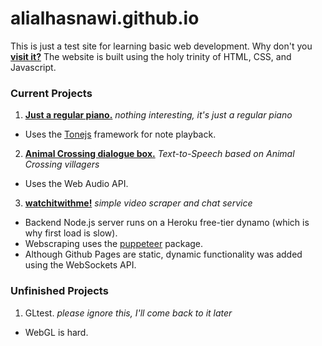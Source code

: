 # alialhasnawi.github.io

This is just a test site for learning basic web development. Why don't you **[visit it?](https://alialhasnawi.github.io/)**
The  website is built using the holy trinity of HTML, CSS, and Javascript.

### Current Projects
1. **[Just a regular piano.](https://alialhasnawi.github.io/piano/)** *nothing interesting, it's just a regular piano*
- Uses the [Tonejs](https://tonejs.github.io/) framework for note playback.

2. **[Animal Crossing dialogue box.](https://alialhasnawi.github.io/animal/)** *Text-to-Speech based on Animal Crossing villagers*
- Uses the Web Audio API.

3. **[watchitwithme!](https://alialhasnawi.github.io/watch/)** *simple video scraper and chat service*
- Backend Node.js server runs on a Heroku free-tier dynamo (which is why first load is slow).
- Webscraping uses the [puppeteer](https://pptr.dev/) package.
- Although Github Pages are static, dynamic functionality was added using the WebSockets API.

### Unfinished Projects
1. GLtest. *please ignore this, I'll come back to it later*
- WebGL is hard.
